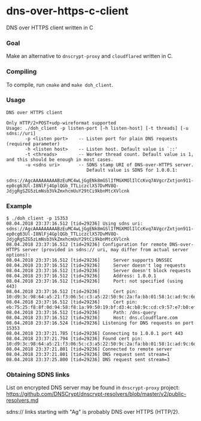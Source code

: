 # dns-over-https-c-client
DNS over HTTPS client written in C

### Goal
Make an alternative to `dnscrypt-proxy` and `cloudflared` written in C.

### Compiling

To compile, run `cmake` and `make doh_client`.

### Usage

```
DNS over HTTPS client

Only HTTP/2+POST+udp-wireformat supported
Usage: ./doh_client -p listen-port [-h listen-host] [-t threads] [-u sdns://uri]
       -p <listen port>    -- Listen port for plain DNS requests (required parameter)
       -h <listen host>    -- Listen host. Default value is `::'
       -t <threads>        -- Worker thread count. Default value is 1, and this should be enough in most cases.
       -u <sdns uri>       -- SDNS stamp URI of DNS-over-HTTPS server.
                              Default value is SDNS for 1.0.0.1: 
                              sdns://AgcAAAAAAAAABzEuMC4wLjGgENk8mGSlIfMGXMOlIlCcKvq7AVgcrZxtjon911-ep0cg63Ul-I8NlFj4GplQGb_TTLiczclX57DvMV8Q-JdjgRgSZG5zLmNsb3VkZmxhcmUuY29tCi9kbnMtcXVlcnk
```

### Example

```
$ ./doh_client -p 15353
08.04.2018 23:37:16.512 [tid=29236] Using sdns uri: sdns://AgcAAAAAAAAABzEuMC4wLjGgENk8mGSlIfMGXMOlIlCcKvq7AVgcrZxtjon911-ep0cg63Ul-I8NlFj4GplQGb_TTLiczclX57DvMV8Q-JdjgRgSZG5zLmNsb3VkZmxhcmUuY29tCi9kbnMtcXVlcnk
08.04.2018 23:37:16.512 [tid=29236] Configuration for remote DNS-over-HTTPS server (provided in sdns:// uri, may differ from actual server options):
08.04.2018 23:37:16.512 [tid=29236]     Server supports DNSSEC
08.04.2018 23:37:16.512 [tid=29236]     Server doesn't log requests
08.04.2018 23:37:16.512 [tid=29236]     Server doesn't block requests
08.04.2018 23:37:16.512 [tid=29236]     Address: 1.0.0.1
08.04.2018 23:37:16.512 [tid=29236]     Port: not specified (using 443)
08.04.2018 23:37:16.512 [tid=29236]     Cert pin: 10:d9:3c:98:64:a5:21:f3:06:5c:c3:a5:22:50:9c:2a:fa:bb:01:58:1c:ad:9c:6d:8e:89:fd:d7:5f:9e:a7:47
08.04.2018 23:37:16.512 [tid=29236]     Cert pin: eb:75:25:f8:8f:0d:94:58:f8:1a:99:50:19:bf:d3:4c:b8:9c:cd:c9:57:e7:b0:ef:31:5f:10:f8:97:63:81:18
08.04.2018 23:37:16.512 [tid=29236]     Path: /dns-query
08.04.2018 23:37:16.512 [tid=29236]     Host: dns.cloudflare.com
08.04.2018 23:37:16.524 [tid=29236] Listening for DNS requests on port 15353
08.04.2018 23:37:21.785 [tid=29236] Connecting to 1.0.0.1 port 443
08.04.2018 23:37:21.794 [tid=29236] Found cert pin: 10:d9:3c:98:64:a5:21:f3:06:5c:c3:a5:22:50:9c:2a:fa:bb:01:58:1c:ad:9c:6d:8e:89:fd:d7:5f:9e:a7:47
08.04.2018 23:37:21.801 [tid=29236] Connected to remote server
08.04.2018 23:37:21.801 [tid=29236] DNS request sent stream=1
08.04.2018 23:37:25.800 [tid=29236] DNS request sent stream=3
```

### Obtaining SDNS links

List on encrypted DNS server may be found in `dnscrypt-proxy` project:
https://github.com/DNSCrypt/dnscrypt-resolvers/blob/master/v2/public-resolvers.md

sdns:// links starting with "Ag" is probably DNS over HTTPS (HTTP/2).
